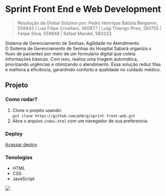 # Sprint Front End e Web Development
> Resolução da Global Solution por: Pedro Henrique Batista Bergamin, 559443 | Luis Filipe Crivellaro, 560877 | Luigi Thiengo Pires, 560755 | Felipe Silva, 559848 | Rafael Mandel, 560333.

Sistema de Gerenciamento de Senhas: Agilidade no Atendimento <br/>
O Sistema de Gerenciamento de Senhas do Hospital Sabará organiza o fluxo de pacientes por meio de um formulário digital que coleta informações básicas. Com isso, realiza uma triagem automática, priorizando urgências e otimizando o atendimento. Essa solução reduz filas e melhora a eficiência, garantindo conforto e qualidade no cuidado médico.

## Projeto

### Como rodar?

1. Clone o projeto usando:<br/>
`git clone https://github.com/phbrg/sprint-front-web.git`
2. Abra o arquivo `index.html` com um navegador de sua preferencia.

### Deploy
[Acessar deploy](https://sprint-front-web-f6ry.vercel.app/)

### Tenologias
- HTML
- CSS
- JavaScript

![](https://media.discordapp.net/attachments/1004125182362919012/1312874783188451358/image.png?ex=674e156c&is=674cc3ec&hm=5dc789f6f0f5a124f76a4ebe45132750f06b152b438d7138d44344699c13c7fa&=&format=webp&quality=lossless&width=1412&height=675)
